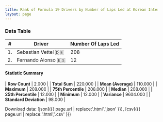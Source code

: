 ```yaml
---
title: Rank of Formula 1® Drivers by Number of Laps Led at Korean International Circuit
layout: page
---
```


<canvas id="chart" width="400" height="180"></canvas>
<script>
var data = {
    "datasets": [
        {
            "backgroundColor": [
                "#f3a935",
                "#f3a935"
            ],
            "borderColor": [
                "#f68639",
                "#f68639"
            ],
            "borderWidth": 1,
            "data": [
                208.0,
                12.0
            ],
            "label": "Number Of Laps Led"
        }
    ],
    "labels": [
        "Sebastian Vettel",
        "Fernando Alonso"
    ]
};
var options = {
  legend: {
    display: false
  },
  scales: {
    xAxes: [{
      ticks: {
        beginAtZero: true,
        maxRotation: 180,
        display: window.innerWidth > 800
      }
    }],
    yAxes: [{
      ticks: {
        beginAtZero: true
      }
    }]
  },
  onResize: function(chart, size) {
    chart.options.scales.xAxes[0].ticks.display = size.width > 800;
  }
};
var chart = new Chart("chart", {
    data: data,
    type: 'bar',
    options: options
});
</script>



### Data Table

| # | Driver | Number Of Laps Led |
|--|--|--|
| 1. | Sebastian Vettel 🇩🇪 | 208 |
| 2. | Fernando Alonso 🇪🇸 | 12 |

#### Statistic Summary

| **Row Count** | 2.000 |
| **Total Sum** | 220.000 |
| **Mean (Average)** | 110.000 |
| **Maximum** | 208.000 |
| **75th Percentile** | 208.000 |
| **Median** | 208.000 |
| **25th Percentile** | 12.000 |
| **Minimum** | 12.000 |
| **Variance** | 9604.000 |
| **Standard Deviation** | 98.000 |

Download data: [json]({{ page.url | replace:'.html','.json' }}), [csv]({{ page.url | replace:'.html','.csv' }})
